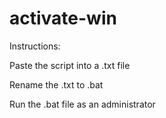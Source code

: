 # activate-win

Instructions:

Paste the script into a .txt file

Rename the .txt to .bat

Run the .bat file as an administrator
